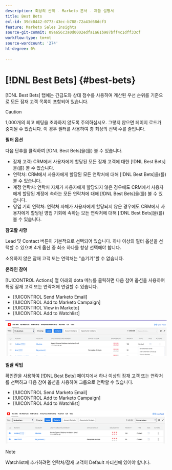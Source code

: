 ```yaml
---
description: 최상의 선택 - Marketo 문서 - 제품 설명서
title: Best Bets
exl-id: 39dc8442-0773-43ec-b788-72a43d68dcf3
feature: Marketo Sales Insights
source-git-commit: 09a656c3a0d0002edfa1a61b987bff4c1dff33cf
workflow-type: tm+mt
source-wordcount: '274'
ht-degree: 0%

---
```


# [!DNL Best Bets] {#best-bets}

[!DNL Best Bets] 탭에는 긴급도와 상대 점수를 사용하여 계산된 우선 순위를 기준으로 모든 잠재 고객 목록이 포함되어 있습니다.

>[!CAUTION]
>
>1,000개의 최고 베팅을 초과하지 않도록 주의하십시오. 그렇지 않으면 페이지 로드가 중지될 수 있습니다. 이 경우 필터를 사용하여 총 최상의 선택 수를 줄입니다.

**필터 옵션**

다음 단추를 클릭하여 [!DNL Best Bets]을(를) 볼 수 있습니다.

* 잠재 고객: CRM에서 사용자에게 할당된 모든 잠재 고객에 대한 [!DNL Best Bets]을(를) 볼 수 있습니다.
* 연락처: CRM에서 사용자에게 할당된 모든 연락처에 대해 [!DNL Best Bets]을(를) 볼 수 있습니다.
* 계정 연락처: 연락처 자체가 사용자에게 할당되지 않은 경우에도 CRM에서 사용자에게 할당된 계정에 속하는 모든 연락처에 대해 [!DNL Best Bets]을(를) 볼 수 있습니다.
* 영업 기회 연락처: 연락처 자체가 사용자에게 할당되지 않은 경우에도 CRM에서 사용자에게 할당된 영업 기회에 속하는 모든 연락처에 대해 [!DNL Best Bets]을(를) 볼 수 있습니다.

**참고할 사항**

Lead 및 Contact 버튼이 기본적으로 선택되어 있습니다. 하나 이상의 필터 옵션을 선택할 수 있으며 4개 옵션 중 최소 하나를 항상 선택해야 합니다.

소유하지 않은 잠재 고객 또는 연락처는 &quot;숨기기&quot;할 수 없습니다.

**온라인 참여**

[!UICONTROL Actions] 열 아래의 dota 메뉴를 클릭하면 다음 참여 옵션을 사용하여 특정 잠재 고객 또는 연락처에 연결할 수 있습니다.

* [!UICONTROL Send Marketo Email]
* [!UICONTROL Add to Marketo Campaign]
* [!UICONTROL View in Marketo]
* [!UICONTROL Add to Watchlist]

![](assets/best-bets-1.png)

**일괄 작업**

확인란을 사용하여 [!DNL Best Bets] 페이지에서 하나 이상의 잠재 고객 또는 연락처를 선택하고 다음 참여 옵션을 사용하여 그룹으로 연락할 수 있습니다.

* [!UICONTROL Send Marketo Email]
* [!UICONTROL Add to Marketo Campaign]
* [!UICONTROL Add to Watchlist]

![](assets/best-bets-2.png)

>[!NOTE]
>
>Watchlist에 추가하려면 연락처/잠재 고객이 Default 파티션에 있어야 합니다.
